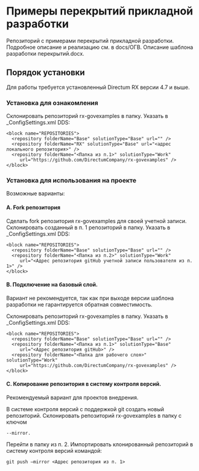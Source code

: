 # Примеры перекрытий прикладной разработки
Репозиторий с примерами перекрытий прикладной разработки. 
Подробное описание и реализацию см. в docs/ОГВ. Описание шаблона разработки перекрытий.docx.

## Порядок установки
Для работы требуется установленный Directum RX версии 4.7 и выше.

### Установка для ознакомления
Склонировать репозиторий rx-govexamples в папку.
Указать в _ConfigSettings.xml DDS:
```
<block name="REPOSITORIES">
  <repository folderName="Base" solutionType="Base" url="" />
  <repository folderName="RX" solutionType="Base" url="<адрес локального репозитория>" />
  <repository folderName="<Папка из п.1>" solutionType="Work" 
     url="https://github.com/DirectumCompany/rx-govexamples" />
</block>
```
### Установка для использования на проекте
Возможные варианты:

#### A. Fork репозитория

Сделать fork репозитория rx-govexamples для своей учетной записи.
Склонировать созданный в п. 1 репозиторий в папку.
Указать в _ConfigSettings.xml DDS:
```
<block name="REPOSITORIES">
  <repository folderName="Base" solutionType="Base" url="" /> 
  <repository folderName="<Папка из п.2>" solutionType="Work" 
     url="<Адрес репозитория gitHub учетной записи пользователя из п. 1>" />
</block>
```
#### B. Подключение на базовый слой.

Вариант не рекомендуется, так как при выходе версии шаблона разработки не гарантируется обратная совместимость.

Склонировать репозиторий rx-govexamples в папку.
Указать в _ConfigSettings.xml DDS:
```
<block name="REPOSITORIES">
  <repository folderName="Base" solutionType="Base" url="" /> 
  <repository folderName="<Папка из п.1>" solutionType="Base" 
     url="<Адрес репозитория gitHub>" />
  <repository folderName="<Папка для рабочего слоя>" solutionType="Work" 
     url="https://github.com/DirectumCompany/rx-govexamples" />
</block>
```
#### C. Копирование репозитория в систему контроля версий.

Рекомендуемый вариант для проектов внедрения.

В системе контроля версий с поддержкой git создать новый репозиторий.
Склонировать репозиторий rx-govexamples в папку с ключом 
```
--mirror.
```
Перейти в папку из п. 2.
Импортировать клонированный репозиторий в систему контроля версий командой:
```
git push –mirror <Адрес репозитория из п. 1>
```
